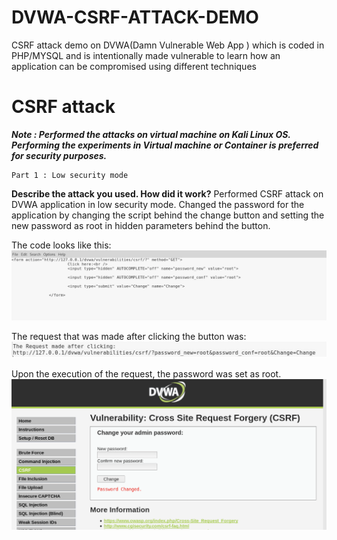 # DVWA-CSRF-ATTACK-DEMO
CSRF attack demo on DVWA(Damn Vulnerable Web App ) which is coded in PHP/MYSQL and is intentionally made vulnerable to learn how an application can be compromised using different techniques


# CSRF attack
***Note : Performed the attacks on virtual machine on Kali Linux OS. Performing the experiments in Virtual machine or Container is preferred for security purposes.***


    Part 1 : Low security mode
**Describe the attack you used. How did it work?**
Performed CSRF attack on DVWA application in low security mode.
Changed the password for the application by changing the script behind the
change button and setting the new password as root in hidden parameters behind the button.

The code looks like this:
![Code ](https://github.com/Prachal80/DVWA-CSRF-ATTACK-DEMO/blob/master/img/request%20.png)

The request that was made after clicking the button was:
![Success](https://github.com/Prachal80/DVWA-CSRF-ATTACK-DEMO/blob/master/img/success.png)

Upon the execution of the request, the password was set as root.
![enter image description here](https://github.com/Prachal80/DVWA-CSRF-ATTACK-DEMO/blob/master/img/low.png)
